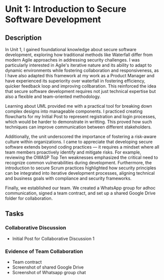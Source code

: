 # Unit 1: Introduction to Secure Software Development
## Description

In Unit 1, I gained foundational knowledge about secure software development, exploring how traditional methods like Waterfall differ from modern Agile approaches in addressing security challenges. I was particularly interested in Agile's iterative nature and its ability to adapt to dynamic environments while fostering collaboration and responsiveness, as I have also adapted this framework at my work as a Product Manager and have experienced its superiority over waterfall in fostering efficiency, quicker feedback loop and improving collbaration. This reinforced the idea that secure software development requires not just technical expertise but also a flexible and team-oriented methodology.

Learning about UML provided me with a practical tool for breaking down complex designs into manageable components. I practiced creating flowcharts for my Initial Post to represent registration and login processes, which would be harder to demonstrate in writting. This proved how such techniques can improve communication between different stakeholders.

Additionally, the unit underscored the importance of fostering a risk-aware culture within organizations. I came to appreciate that developing secure software extends beyond coding practices — it requires a mindset where all team members proactively identify and mitigate risks. For example, reviewing the OWASP Top Ten weaknesses emphasized the critical need to recognize common vulnerabilities during development. Furthermore, the introduction to secure Scrum practices highlighted how security principles can be integrated into iterative development processes, aligning technical  and business goals with compliance and security frameworks.

Finally, we established our team. We created a WhatsApp group for adhoc communication, signed a team contract, and set up a shared Google Drive folder for collaboration. 

## Tasks


### Collaborative Discussion

+ Initial Post for Collaborative Discussion 1

### Evidence of Team Collaboration

+ Team contract
+ Screenshot of shared Google Drive
+ Screenshot of Whatsapp group chat


